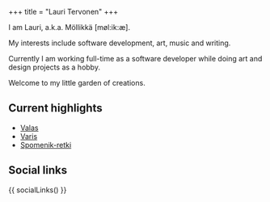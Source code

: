 +++
title = "Lauri Tervonen"
+++

I am Lauri, a.k.a. Möllikkä [møl:ik:æ].

My interests include software development, art, music and writing.

Currently I am working full-time as a software developer while doing art and design projects as a hobby.

Welcome to my little garden of creations.

## Current highlights

- [Valas](@/artwork/paintings/2023-valas/index.md)
- [Varis](@/artwork/paintings/2023-valas/index.md)
- [Spomenik-retki](@/text/2023-spomenik-retki/index.md)

## Social links

{{
    socialLinks()
}}